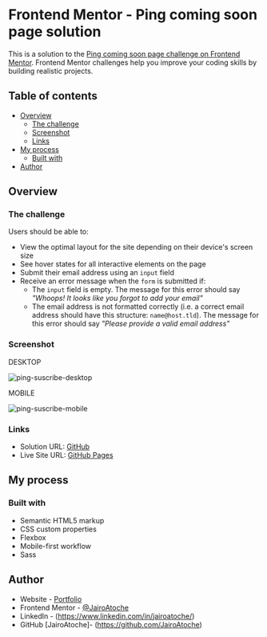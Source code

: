# Frontend Mentor - Ping coming soon page solution

This is a solution to the [Ping coming soon page challenge on Frontend Mentor](https://www.frontendmentor.io/challenges/ping-single-column-coming-soon-page-5cadd051fec04111f7b848da). Frontend Mentor challenges help you improve your coding skills by building realistic projects. 

## Table of contents

- [Overview](#overview)
  - [The challenge](#the-challenge)
  - [Screenshot](#screenshot)
  - [Links](#links)
- [My process](#my-process)
  - [Built with](#built-with)
- [Author](#author)

## Overview

### The challenge

Users should be able to:

- View the optimal layout for the site depending on their device's screen size
- See hover states for all interactive elements on the page
- Submit their email address using an `input` field
- Receive an error message when the `form` is submitted if:
	- The `input` field is empty. The message for this error should say *"Whoops! It looks like you forgot to add your email"*
	- The email address is not formatted correctly (i.e. a correct email address should have this structure: `name@host.tld`). The message for this error should say *"Please provide a valid email address"*

### Screenshot

DESKTOP

![ping-suscribe-desktop](https://user-images.githubusercontent.com/44626985/180886773-4855004b-ac59-4d26-804f-142d40c64172.png)

MOBILE

![ping-suscribe-mobile](https://user-images.githubusercontent.com/44626985/180886777-d85e762b-53e8-4786-bcb5-de26bd4489ee.png)

### Links

- Solution URL: [GitHub](https://github.com/JairoAtoche/ping-coming-soon)
- Live Site URL: [GitHub Pages](https://jairoatoche.github.io/ping-coming-soon/)

## My process

### Built with

- Semantic HTML5 markup
- CSS custom properties
- Flexbox
- Mobile-first workflow
- Sass

## Author

- Website - [Portfolio](https://jairoatoche.github.io/)
- Frontend Mentor - [@JairoAtoche](https://www.frontendmentor.io/profile/JairoAtoche)
- LinkedIn - (https://www.linkedin.com/in/jairoatoche/)
- GitHub [JairoAtoche]- (https://github.com/JairoAtoche)
